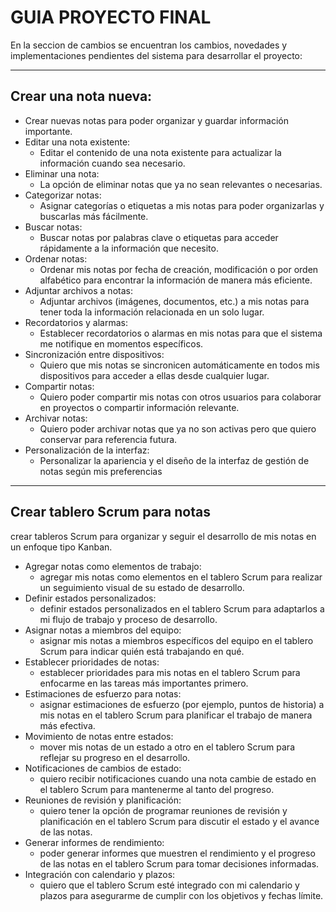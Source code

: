 # GUIA PROYECTO FINAL

En la seccion de cambios se encuentran los cambios, novedades y implementaciones pendientes del sistema para desarrollar el proyecto:

---

## Crear una nota nueva:

* Crear nuevas notas para poder organizar y guardar información importante.
* Editar una nota existente:
    * Editar el contenido de una nota existente para actualizar la información cuando sea necesario.
* Eliminar una nota:
    * La opción de eliminar notas que ya no sean relevantes o necesarias.
* Categorizar notas:
    * Asignar categorías o etiquetas a mis notas para poder organizarlas y buscarlas más fácilmente.
* Buscar notas:
    * Buscar notas por palabras clave o etiquetas para acceder rápidamente a la información que necesito.
* Ordenar notas:
    * Ordenar mis notas por fecha de creación, modificación o por orden alfabético para encontrar la información de manera más eficiente.
* Adjuntar archivos a notas:
    * Adjuntar archivos (imágenes, documentos, etc.) a mis notas para tener toda la información relacionada en un solo lugar.
*  Recordatorios y alarmas:
    * Establecer recordatorios o alarmas en mis notas para que el sistema me notifique en momentos específicos.
* Sincronización entre dispositivos:
    * Quiero que mis notas se sincronicen automáticamente en todos mis dispositivos para acceder a ellas desde cualquier lugar.
* Compartir notas:
    * Quiero poder compartir mis notas con otros usuarios para colaborar en proyectos o compartir información relevante.
* Archivar notas:
    * Quiero poder archivar notas que ya no son activas pero que quiero conservar para referencia futura.
* Personalización de la interfaz:
    * Personalizar la apariencia y el diseño de la interfaz de gestión de notas según mis preferencias

---

## Crear tablero Scrum para notas

crear tableros Scrum para organizar y seguir el desarrollo de mis notas en un enfoque tipo Kanban.

* Agregar notas como elementos de trabajo:
    * agregar mis notas como elementos en el tablero Scrum para realizar un seguimiento visual de su estado de desarrollo.
* Definir estados personalizados:
    * definir estados personalizados en el tablero Scrum para adaptarlos a mi flujo de trabajo y proceso de desarrollo.
* Asignar notas a miembros del equipo:
    * asignar mis notas a miembros específicos del equipo en el tablero Scrum para indicar quién está trabajando en qué.
* Establecer prioridades de notas:
    * establecer prioridades para mis notas en el tablero Scrum para enfocarme en las tareas más importantes primero.
* Estimaciones de esfuerzo para notas:
    * asignar estimaciones de esfuerzo (por ejemplo, puntos de historia) a mis notas en el tablero Scrum para planificar el trabajo de manera más efectiva.
* Movimiento de notas entre estados:
    * mover mis notas de un estado a otro en el tablero Scrum para reflejar su progreso en el desarrollo.
* Notificaciones de cambios de estado:
    * quiero recibir notificaciones cuando una nota cambie de estado en el tablero Scrum para mantenerme al tanto del progreso.
*  Reuniones de revisión y planificación:
    * quiero tener la opción de programar reuniones de revisión y planificación en el tablero Scrum para discutir el estado y el avance de las notas.
* Generar informes de rendimiento:
    * poder generar informes que muestren el rendimiento y el progreso de las notas en el tablero Scrum para tomar decisiones informadas.
* Integración con calendario y plazos:
    * quiero que el tablero Scrum esté integrado con mi calendario y plazos para asegurarme de cumplir con los objetivos y fechas límite.
